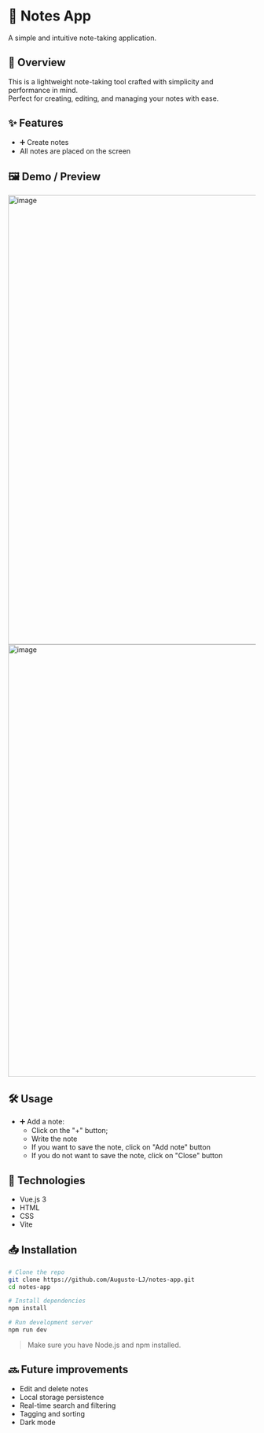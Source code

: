 # 📝 Notes App

A simple and intuitive note-taking application.

## 🔎 Overview

This is a lightweight note-taking tool crafted with simplicity and performance in mind.  
Perfect for creating, editing, and managing your notes with ease.

## ✨ Features

- ➕ Create notes
- All notes are placed on the screen

## 🖼️ Demo / Preview

<img width="1447" height="913" alt="image" src="https://github.com/user-attachments/assets/e18cfa88-f7fb-4887-a2b3-8cc9d31758b8" />
<img width="1344" height="879" alt="image" src="https://github.com/user-attachments/assets/117bff47-a356-46fa-8e1c-3c13640d8139" />

## 🛠️ Usage

- ➕ Add a note:
  - Click on the "+" button;
  - Write the note
  - If you want to save the note, click on "Add note" button
  - If you do not want to save the note, click on "Close" button

## 🧠 Technologies

- Vue.js 3
- HTML
- CSS
- Vite

## 📥 Installation
```bash
# Clone the repo
git clone https://github.com/Augusto-LJ/notes-app.git
cd notes-app

# Install dependencies
npm install

# Run development server
npm run dev
```
> Make sure you have Node.js and npm installed.

## 🔜 Future improvements
- Edit and delete notes
- Local storage persistence
- Real-time search and filtering
- Tagging and sorting
- Dark mode 
